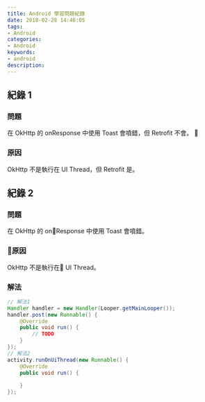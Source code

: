 ```yaml
---
title: Android 學習問題紀錄
date: 2018-02-28 14:46:05
tags:
- Android
categories:
- Android
keywords:
- android
description:
---
```


## 紀錄 1
### 問題
在 OkHttp 的 onResponse 中使用 Toast 會噴錯，但 Retrofit 不會。
<!--more-->

### 原因
OkHttp 不是執行在 UI Thread，但 Retrofit 是。

## 紀錄 2
### 問題
在 OkHttp  的 onResponse 中使用 Toast 會噴錯。

### 原因
OkHttp 不是執行在 UI Thread。

### 解法
```java
// 解法1
Handler handler = new Handler(Looper.getMainLooper());
handler.post(new Runnable() {
    @Override
    public void run() {
        // TODO
    }
});
// 解法2
activity.runOnUiThread(new Runnable() {
    @Override
    public void run() {
        
    }
});
```